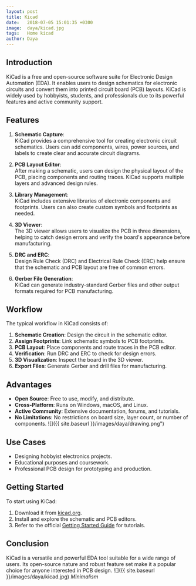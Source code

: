 ```yaml
---
layout: post
title: Kicad
date:   2018-07-05 15:01:35 +0300
image:  daya/kicad.jpg
tags:   Home kicad
author: Daya
---
```


## Introduction

KiCad is a free and open-source software suite for Electronic Design Automation (EDA). It enables users to design schematics for electronic circuits and convert them into printed circuit board (PCB) layouts. KiCad is widely used by hobbyists, students, and professionals due to its powerful features and active community support.

## Features

1. **Schematic Capture**:  
   KiCad provides a comprehensive tool for creating electronic circuit schematics. Users can add components, wires, power sources, and labels to create clear and accurate circuit diagrams.

2. **PCB Layout Editor**:  
   After making a schematic, users can design the physical layout of the PCB, placing components and routing traces. KiCad supports multiple layers and advanced design rules.

3. **Library Management**:  
   KiCad includes extensive libraries of electronic components and footprints. Users can also create custom symbols and footprints as needed.

4. **3D Viewer**:  
   The 3D viewer allows users to visualize the PCB in three dimensions, helping to catch design errors and verify the board's appearance before manufacturing.

5. **DRC and ERC**:  
   Design Rule Check (DRC) and Electrical Rule Check (ERC) help ensure that the schematic and PCB layout are free of common errors.

6. **Gerber File Generation**:  
   KiCad can generate industry-standard Gerber files and other output formats required for PCB manufacturing.

## Workflow

The typical workflow in KiCad consists of:

1. **Schematic Creation**: Design the circuit in the schematic editor.
2. **Assign Footprints**: Link schematic symbols to PCB footprints.
3. **PCB Layout**: Place components and route traces in the PCB editor.
4. **Verification**: Run DRC and ERC to check for design errors.
5. **3D Visualization**: Inspect the board in the 3D viewer.
6. **Export Files**: Generate Gerber and drill files for manufacturing.

## Advantages

- **Open Source**: Free to use, modify, and distribute.
- **Cross-Platform**: Runs on Windows, macOS, and Linux.
- **Active Community**: Extensive documentation, forums, and tutorials.
- **No Limitations**: No restrictions on board size, layer count, or number of components.
![]({{ site.baseurl }}/images/daya/drawing.png")

## Use Cases

- Designing hobbyist electronics projects.
- Educational purposes and coursework.
- Professional PCB design for prototyping and production.

## Getting Started

To start using KiCad:

1. Download it from [kicad.org](https://www.kicad.org/download/).
2. Install and explore the schematic and PCB editors.
3. Refer to the official [Getting Started Guide](https://docs.kicad.org/) for tutorials.

## Conclusion

KiCad is a versatile and powerful EDA tool suitable for a wide range of users. Its open-source nature and robust feature set make it a popular choice for anyone interested in PCB design.
![]({{ site.baseurl }}/images/daya/kicad.jpg)
*Minimalism*

